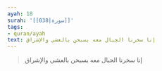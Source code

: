 ```yaml
---
ayah: 18
surah: '[[038|سورة]]'
tags:
- quran/ayah
text: إنا سخرنا الجبال معه يسبحن بالعشي والإشراق
---
```

> إنا سخرنا الجبال معه يسبحن بالعشي والإشراق
